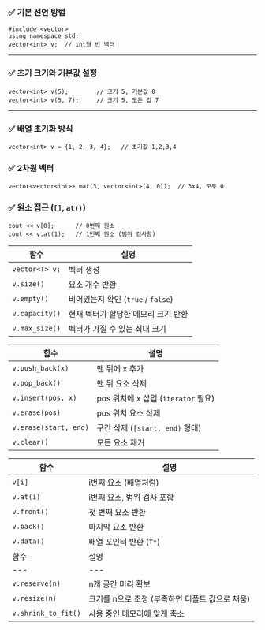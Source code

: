 ### ✅ 기본 선언 방법

```
#include <vector> 
using namespace std;  
vector<int> v;  // int형 빈 벡터
```

---

### ✅ 초기 크기와 기본값 설정

```
vector<int> v(5);        // 크기 5, 기본값 0 
vector<int> v(5, 7);     // 크기 5, 모든 값 7
```

---

### ✅ 배열 초기화 방식

```
vector<int> v = {1, 2, 3, 4};   // 초기값 1,2,3,4
```

### ✅ 2차원 벡터

```
vector<vector<int>> mat(3, vector<int>(4, 0));  // 3x4, 모두 0
```

### ✅ 원소 접근 (`[]`, `at()`)

```
cout << v[0];      // 0번째 원소 
cout << v.at(1);   // 1번째 원소 (범위 검사함)
```

|함수|설명|
|---|---|
|`vector<T> v;`|벡터 생성|
|`v.size()`|요소 개수 반환|
|`v.empty()`|비어있는지 확인 (`true` / `false`)|
|`v.capacity()`|현재 벡터가 할당한 메모리 크기 반환|
|`v.max_size()`|벡터가 가질 수 있는 최대 크기|

| 함수                    | 설명                           |
| --------------------- | ---------------------------- |
| `v.push_back(x)`      | 맨 뒤에 x 추가                    |
| `v.pop_back()`        | 맨 뒤 요소 삭제                    |
| `v.insert(pos, x)`    | pos 위치에 x 삽입 (`iterator` 필요) |
| `v.erase(pos)`        | pos 위치 요소 삭제                 |
| `v.erase(start, end)` | 구간 삭제 (`[start, end)` 형태)    |
| `v.clear()`           | 모든 요소 제거                     |

|함수|설명|
|---|---|
|`v[i]`|i번째 요소 (배열처럼)|
|`v.at(i)`|i번째 요소, 범위 검사 포함|
|`v.front()`|첫 번째 요소 반환|
|`v.back()`|마지막 요소 반환|
|`v.data()`|배열 포인터 반환 (`T*`)|
|함수|설명|
|---|---|
|`v.reserve(n)`|n개 공간 미리 확보|
|`v.resize(n)`|크기를 n으로 조정 (부족하면 디폴트 값으로 채움)|
|`v.shrink_to_fit()`|사용 중인 메모리에 맞게 축소|
